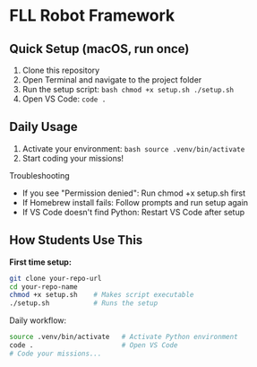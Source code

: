 # FLL Robot Framework

## Quick Setup (macOS, run once)

  1. Clone this repository
  2. Open Terminal and navigate to the project folder
  3. Run the setup script:
    ```bash
    chmod +x setup.sh
    ./setup.sh
    ```
  4. Open VS Code: `code .`

## Daily Usage

  1. Activate your environment:
    ```bash
    source .venv/bin/activate
    ```
  2. Start coding your missions!

  Troubleshooting

  - If you see "Permission denied": Run chmod +x setup.sh first
  - If Homebrew install fails: Follow prompts and run setup again
  - If VS Code doesn't find Python: Restart VS Code after setup

  ## How Students Use This

  **First time setup:**
  ```bash
  git clone your-repo-url
  cd your-repo-name
  chmod +x setup.sh    # Makes script executable
  ./setup.sh           # Runs the setup
  ```

  Daily workflow:
  ```bash
  source .venv/bin/activate   # Activate Python environment
  code .                      # Open VS Code
  # Code your missions...
  ```


